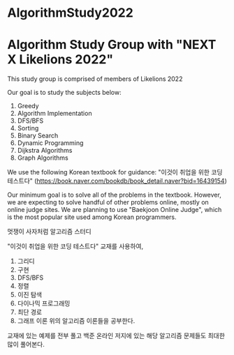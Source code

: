 # AlgorithmStudy2022

<h1>Algorithm Study Group with "NEXT X Likelions 2022"</h1>

This study group is comprised of members of Likelions 2022

Our goal is to study the subjects below:
1. Greedy
2. Algorithm Implementation
3. DFS/BFS
4. Sorting
5. Binary Search
6. Dynamic Programming
7. Dijkstra Algorithms
8. Graph Algorithms

We use the following Korean textbook for guidance:
"이것이 취업을 위한 코딩 테스트다"
(https://book.naver.com/bookdb/book_detail.naver?bid=16439154)

Our minimum goal is to solve all of the problems in the textbook.
However, we are expecting to solve handful of other problems online, mostly on online judge sites.
We are planning to use "Baekjoon Online Judge", which is the most popular site used among Korean programmers.



멋쟁이 사자처럼 알고리즘 스터디

"이것이 취업을 위한 코딩 테스트다" 교재를 사용하여, 
1. 그리디
2. 구현
3. DFS/BFS
4. 정렬
5. 이진 탐색
6. 다이나믹 프로그래밍
7. 최단 경로
8. 그래프 이론
위의 알고리즘 이론들을 공부한다.

교재에 있는 예제를 전부 풀고 백준 온라인 저지에 있는 해당 알고리즘 문제들도 최대한 많이 풀어본다.

